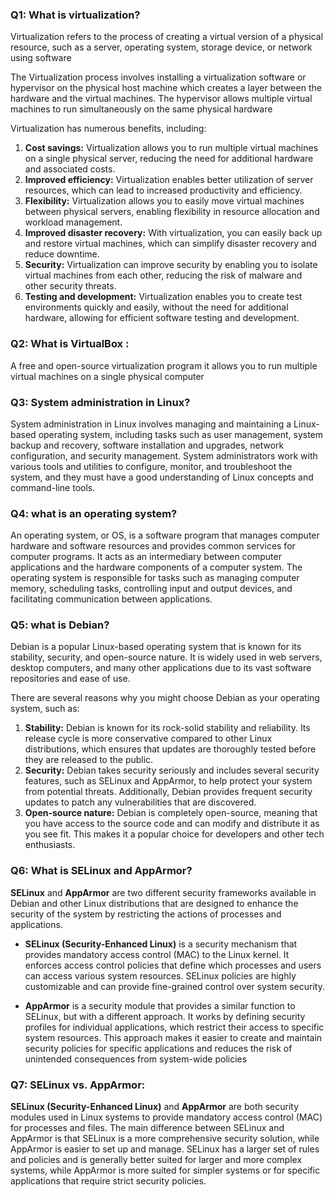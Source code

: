 ### Q1: What is virtualization?

Virtualization refers to the process of creating a virtual version of a physical resource, such as a server, operating system, storage device, or network using software

The Virtualization process involves installing a virtualization software or hypervisor on the physical host machine which creates a layer between the hardware and the virtual machines. The hypervisor allows multiple virtual machines to run simultaneously on the same physical hardware

Virtualization has numerous benefits, including:

1. **Cost savings:** Virtualization allows you to run multiple virtual machines on a single physical server, reducing the need for additional hardware and associated costs.
2. **Improved efficiency:** Virtualization enables better utilization of server resources, which can lead to increased productivity and efficiency.
3. **Flexibility:** Virtualization allows you to easily move virtual machines between physical servers, enabling flexibility in resource allocation and workload management.
4. **Improved disaster recovery:** With virtualization, you can easily back up and restore virtual machines, which can simplify disaster recovery and reduce downtime.
5. **Security:** Virtualization can improve security by enabling you to isolate virtual machines from each other, reducing the risk of malware and other security threats.
6. **Testing and development:** Virtualization enables you to create test environments quickly and easily, without the need for additional hardware, allowing for efficient software testing and development.

### Q2: What is VirtualBox :

A free and open-source virtualization program it allows you to run multiple virtual machines on a single physical computer

### Q3: System administration in Linux?

System administration in Linux involves managing and maintaining a Linux-based operating system, including tasks such as user management, system backup and recovery, software installation and upgrades, network configuration, and security management. System administrators work with various tools and utilities to configure, monitor, and troubleshoot the system, and they must have a good understanding of Linux concepts and command-line tools.

### Q4: what is an operating system?

An operating system, or OS, is a software program that manages computer hardware and software resources and provides common services for computer programs. It acts as an intermediary between computer applications and the hardware components of a computer system. The operating system is responsible for tasks such as managing computer memory, scheduling tasks, controlling input and output devices, and facilitating communication between applications.

### Q5: what is Debian?
Debian is a popular Linux-based operating system that is known for its stability, security, and open-source nature. It is widely used in web servers, desktop computers, and many other applications due to its vast software repositories and ease of use.

There are several reasons why you might choose Debian as your operating system, such as:

1. **Stability:** Debian is known for its rock-solid stability and reliability. Its release cycle is more conservative compared to other Linux distributions, which ensures that updates are thoroughly tested before they are released to the public.
2. **Security:** Debian takes security seriously and includes several security features, such as SELinux and AppArmor, to help protect your system from potential threats. Additionally, Debian provides frequent security updates to patch any vulnerabilities that are discovered.
3. **Open-source nature:** Debian is completely open-source, meaning that you have access to the source code and can modify and distribute it as you see fit. This makes it a popular choice for developers and other tech enthusiasts.

### Q6: What is SELinux and AppArmor?

**SELinux** and **AppArmor** are two different security frameworks available in Debian and other Linux distributions that are designed to enhance the security of the system by restricting the actions of processes and applications.

- **SELinux (Security-Enhanced Linux)** is a security mechanism that provides mandatory access control (MAC) to the Linux kernel. It enforces access control policies that define which processes and users can access various system resources. SELinux policies are highly customizable and can provide fine-grained control over system security.

- **AppArmor** is a security module that provides a similar function to SELinux, but with a different approach. It works by defining security profiles for individual applications, which restrict their access to specific system resources. This approach makes it easier to create and maintain security policies for specific applications and reduces the risk of unintended consequences from system-wide policies

### Q7: SELinux vs. AppArmor:
**SELinux (Security-Enhanced Linux)** and **AppArmor** are both security modules used in Linux systems to provide mandatory access control (MAC) for processes and files.
The main difference between SELinux and AppArmor is that SELinux is a more comprehensive security solution, while AppArmor is easier to set up and manage. SELinux has a larger set of rules and policies and is generally better suited for larger and more complex systems, while AppArmor is more suited for simpler systems or for specific applications that require strict security policies.
